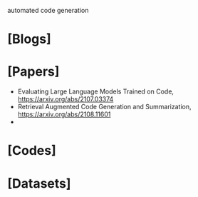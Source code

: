 automated code generation

# [Blogs]

# [Papers]
+ Evaluating Large Language Models Trained on Code, https://arxiv.org/abs/2107.03374
+ Retrieval Augmented Code Generation and Summarization, https://arxiv.org/abs/2108.11601
+ 

# [Codes]

# [Datasets]

